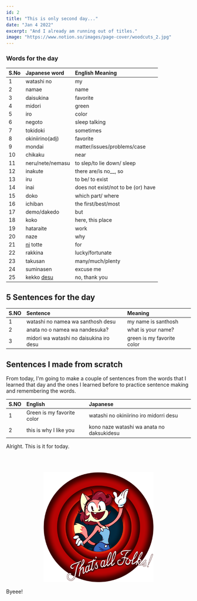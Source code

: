 ```yaml
---
id: 2
title: "This is only second day..."
date: "Jan 4 2022"
excerpt: "And I already am running out of titles."
image: "https://www.notion.so/images/page-cover/woodcuts_2.jpg"
---
```


### Words for the day

| S.No | Japanese word     | English Meaning                    |
| :--- | :---------------- | :--------------------------------- |
| 1    | watashi no        | my                                 |
| 2    | namae             | name                               |
| 3    | daisukina         | favorite                           |
| 4    | midori            | green                              |
| 5    | iro               | color                              |
| 6    | negoto            | sleep talking                      |
| 7    | tokidoki          | sometimes                          |
| 8    | okiniirino(adj)   | favorite                           |
| 9    | mondai            | matter/issues/problems/case        |
| 10   | chikaku           | near                               |
| 11   | neru/nete/nemasu  | to slep/to lie down/ sleep         |
| 12   | inakute           | there are/is no\_\_, so            |
| 13   | iru               | to be/ to exist                    |
| 14   | inai              | does not exist/not to be (or) have |
| 15   | doko              | which part/ where                  |
| 16   | ichiban           | the first/best/most                |
| 17   | demo/dakedo       | but                                |
| 18   | koko              | here, this place                   |
| 19   | hataraite         | work                               |
| 20   | naze              | why                                |
| 21   | <u>ni</u> totte   | for                                |
| 22   | rakkina           | lucky/fortunate                    |
| 23   | takusan           | many/much/plenty                   |
| 24   | suminasen         | excuse me                          |
| 25   | kekko <u>desu</u> | no, thank you                      |

## 5 Sentences for the day

| S.NO | Sentence                                | Meaning                    |
| :--- | :-------------------------------------- | :------------------------- |
| 1    | watashi no namea wa santhosh desu       | my name is santhosh        |
| 2    | anata no o namea wa nandesuka?          | what is your name?         |
| 3    | midori wa watashi no daisukina iro desu | green is my favorite color |

## Sentences I made from scratch

From today, I'm going to make a couple of sentences from the words that I learned
that day and the ones I learned before to practice sentence making and remembering the words.

| S.NO | English                    | Japanese                                  |
| :--- | :------------------------- | :---------------------------------------- |
| 1    | Green is my favorite color | watashi no okiniirino iro midorri desu    |
| 2    | this is why I like you     | kono naze watashi wa anata no daksukidesu |

Alright. This is it for today.

<br>
<br>
<p align="center">
<img src="https://raw.githubusercontent.com/ABSanthosh/Nihongo/main/Assets/thatsallfolks.png" alt="That's all folks!" width="300px"  />
</p>

Byeee!

